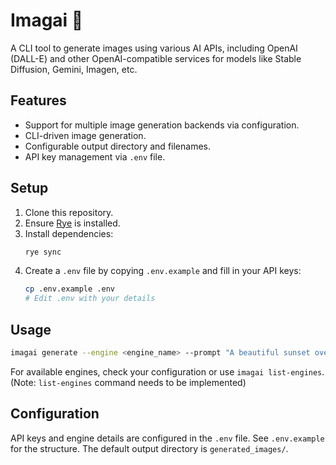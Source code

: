 # Imagai 🎨

A CLI tool to generate images using various AI APIs, including OpenAI (DALL-E) and other OpenAI-compatible services for models like Stable Diffusion, Gemini, Imagen, etc.

## Features

- Support for multiple image generation backends via configuration.
- CLI-driven image generation.
- Configurable output directory and filenames.
- API key management via `.env` file.

## Setup

1.  Clone this repository.
2.  Ensure [Rye](https://rye-up.com/) is installed.
3.  Install dependencies:
    ```bash
    rye sync
    ```
4.  Create a `.env` file by copying `.env.example` and fill in your API keys:
    ```bash
    cp .env.example .env
    # Edit .env with your details
    ```

## Usage

```bash
imagai generate --engine <engine_name> --prompt "A beautiful sunset over a mountain range" --output "sunset.png"
```

For available engines, check your configuration or use `imagai list-engines`.
(Note: `list-engines` command needs to be implemented)

## Configuration

API keys and engine details are configured in the `.env` file. See `.env.example` for the structure.
The default output directory is `generated_images/`.
